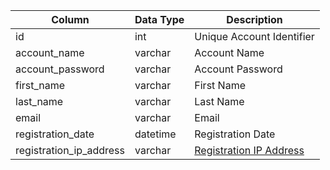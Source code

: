 | Column                  | Data Type | Description                              |
| ----------------------- | --------- | ---------------------------------------- |
| id                      | int       | Unique Account Identifier                |
| account_name            | varchar   | Account Name                             |
| account_password        | varchar   | Account Password                         |
| first_name              | varchar   | First Name                               |
| last_name               | varchar   | Last Name                                |
| email                   | varchar   | Email                                    |
| registration_date       | datetime  | Registration Date                        |
| registration_ip_address | varchar   | [Registration IP Address](account_ip.md) |